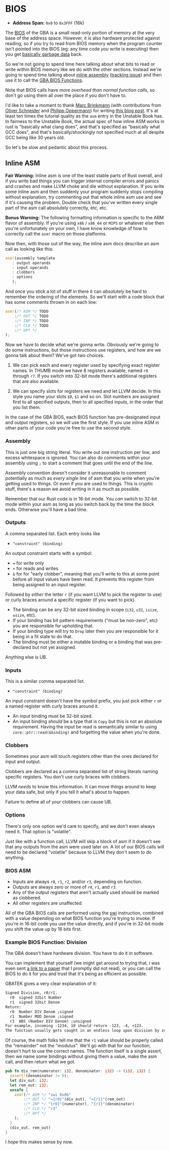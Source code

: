 # BIOS

* **Address Span:** `0x0` to `0x3FFF` (16k)

The [BIOS](https://en.wikipedia.org/wiki/BIOS) of the GBA is a small read-only
portion of memory at the very base of the address space. However, it is also
hardware protected against reading, so if you try to read from BIOS memory when
the program counter isn't pointed into the BIOS (eg: any time code _you_ write
is executing) then you get [basically garbage
data](https://problemkaputt.de/gbatek.htm#gbaunpredictablethings) back.

So we're not going to spend time here talking about what bits to read or write
within BIOS memory like we do with the other sections. Instead we're going to
spend time talking about [inline
assembly](https://doc.rust-lang.org/unstable-book/language-features/asm.html)
([tracking issue](https://github.com/rust-lang/rust/issues/29722)) and then use
it to call the [GBA BIOS
Functions](https://problemkaputt.de/gbatek.htm#biosfunctions).

Note that BIOS calls have _more overhead than normal function calls_, so don't
go using them all over the place if you don't have to.

I'd like to take a moment to thank [Marc Brinkmann](https://github.com/mbr)
(with contributions from [Oliver Schneider](https://github.com/oli-obk) and
[Philipp Oppermann](https://github.com/phil-opp)) for writing [this blog
post](http://embed.rs/articles/2016/arm-inline-assembly-rust/). It's at least
ten times the tutorial quality as the `asm` entry in the Unstable Book has. In
fairness to the Unstable Book, the actual spec of how inline ASM works in rust
is "basically what clang does", and that's specified as "basically what GCC
does", and that's basically/shockingly not specified much at all despite GCC
being like 30 years old.

So let's be slow and pedantic about this process.

## Inline ASM

**Fair Warning:** Inline asm is one of the least stable parts of Rust overall,
and if you write bad things you can trigger internal compiler errors and panics
and crashes and make LLVM choke and die without explanation. If you write some
inline asm and then suddenly your program suddenly stops compiling without
explanation, try commenting out that whole inline asm use and see if it's
causing the problem. Double check that you've written every single part of the
asm call absolutely correctly, etc, etc.

**Bonus Warning:** The following formatting information is specific to the ARM
flavor of assembly. If you're using `x86` / `x86_64` or `MIPS` or whatever else
then you're unfortunately on your own, I have know knowledge of how to correctly
call the `asm!` macro on those platforms.

Now then, with those out of the way, the inline asm docs describe an asm call as
looking like this:

```rust
asm!(assembly template
   : output operands
   : input operands
   : clobbers
   : options
   );
```

And once you stick a lot of stuff in there it can _absolutely_ be hard to
remember the ordering of the elements. So we'll start with a code block that
has some comments thrown in on each line:

```rust
asm!(/* ASM */ TODO
    :/* OUT */ TODO
    :/* INP */ TODO
    :/* CLO */ TODO
    :/* OPT */
);
```

Now we have to decide what we're gonna write. Obviously we're going to do some
instructions, but those instructions use registers, and how are we gonna talk
about them? We've got two choices.

1) We can pick each and every register used by specifying exact register names.
   In THUMB mode we have 8 registers available, named `r0` through `r7`. If you
   switch into 32-bit mode there's additional registers that are also available.

2) We can specify slots for registers we need and let LLVM decide. In this style
   you name your slots `$0`, `$1` and so on. Slot numbers are assigned first to
   all specified outputs, then to all specified inputs, in the order that you
   list them.

In the case of the GBA BIOS, each BIOS function has pre-designated input and
output registers, so we will use the first style. If you use inline ASM in other
parts of your code you're free to use the second style.

### Assembly

This is just one big string literal. You write out one instruction per line, and
excess whitespace is ignored. You can also do comments within your assembly
using `;` to start a comment that goes until the end of the line.

Assembly convention doesn't consider it unreasonable to comment potentially as
much as _every single line_ of asm that you write when you're getting used to
things. Or even if you are used to things. This is cryptic stuff, there's a
reason we avoid writing in it as much as possible.

Remember that our Rust code is in 16-bit mode. You _can_ switch to 32-bit mode
within your asm as long as you switch back by the time the block ends. Otherwise
you'll have a bad time.

### Outputs

A comma separated list. Each entry looks like

* `"constraint" (binding)`

An output constraint starts with a symbol:

* `=` for write only
* `+` for reads and writes
* `&` for for "early clobber", meaning that you'll write to this at some point
  before all input values have been read. It prevents this register from being
  assigned to an input register.

Followed by _either_ the letter `r` (if you want LLVM to pick the register to
use) or curly braces around a specific register (if you want to pick).

* The binding can be any 32-bit sized binding in scope (`i32`, `u32`, `isize`,
  `usize`, etc).
* If your binding has bit pattern requirements ("must be non-zero", etc) you are
  responsible for upholding that.
* If your binding type will try to `Drop` later then you are responsible for it
  being in a fit state to do that.
* The binding must be either a mutable binding or a binding that was
  pre-declared but not yet assigned.

Anything else is UB.

### Inputs

This is a similar comma separated list.

* `"constraint" (binding)`

An input constraint doesn't have the symbol prefix, you just pick either `r` or
a named register with curly braces around it.

* An input binding must be 32-bit sized.
* An input binding _should_ be a type that is `Copy` but this is not an absolute
  requirement. Having the input be read is semantically similar to using
  `core::ptr::read(&binding)` and forgetting the value when you're done.

### Clobbers

Sometimes your asm will touch registers other than the ones declared for input
and output. 

Clobbers are declared as a comma separated list of string literals naming
specific registers. You don't use curly braces with clobbers.

LLVM _needs_ to know this information. It can move things around to keep your
data safe, but only if you tell it what's about to happen.

Failure to define all of your clobbers can cause UB.

### Options

There's only one option we'd care to specify, and we don't even always need it.
That option is "volatile".

Just like with a function call, LLVM will skip a block of asm if it doesn't see
that any outputs from the asm were used later on. A lot of our BIOS calls will
need to be declared "volatile" because to LLVM they don't seem to do anything.

### BIOS ASM

* Inputs are always `r0`, `r1`, `r2`, and/or `r3`, depending on function.
* Outputs are always zero or more of `r0`, `r1`, and `r3`.
* Any of the output registers that aren't actually used should be marked as
  clobbered.
* All other registers are unaffected.

All of the GBA BIOS calls are performed using the
[swi](http://infocenter.arm.com/help/index.jsp?topic=/com.arm.doc.dui0068b/BABFCEEG.html)
instruction, combined with a value depending on what BIOS function you're trying
to invoke. If you're in 16-bit code you use the value directly, and if you're in
32-bit mode you shift the value up by 16 bits first.

### Example BIOS Function: Division

The GBA doesn't have hardware division. You have to do it in software.

You can implement that yourself (we might get around to trying that, i was even
sent [a link to a
paper](https://www.microsoft.com/en-us/research/wp-content/uploads/2008/08/tr-2008-141.pdf)
that I promptly did not read), or you can call the BIOS to do it for you and
trust that it's being as efficient as possible.

GBATEK gives a very clear explanation of it:

```txt
Signed Division, r0/r1.
  r0  signed 32bit Number
  r1  signed 32bit Denom
Return:
  r0  Number DIV Denom ;signed
  r1  Number MOD Denom ;signed
  r3  ABS (Number DIV Denom) ;unsigned
For example, incoming -1234, 10 should return -123, -4, +123.
The function usually gets caught in an endless loop upon division by zero.
```

Of course, the math folks tell me that the `r1` value should be properly called
the "remainder" not the "modulus". We'll go with that for our function, doesn't
hurt to use the correct names. The function itself is a single assert, then we
name some bindings without giving them a value, make the asm call, and then
return what we got.

```rust
pub fn div_rem(numerator: i32, denominator: i32) -> (i32, i32) {
  assert!(denominator != 0);
  let div_out: i32;
  let rem_out: i32;
  unsafe {
    asm!(/* ASM */ "swi 0x06"
        :/* OUT */ "={r0}"(div_out), "={r1}"(rem_out)
        :/* INP */ "{r0}"(numerator), "{r1}"(denominator)
        :/* CLO */ "r3"
        :/* OPT */
    );
  }
  (div_out, rem_out)
}
```

I _hope_ this makes sense by now.
